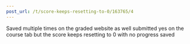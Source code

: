 ```yaml
---
post_url: /t/score-keeps-resetting-to-0/163765/4
---
```

Saved multiple times on the graded website as well submitted yes on the course tab but the score keeps resetting to 0 with no progress saved